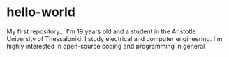 # hello-world
My first repository...
I'm 19 years old and a student in the Aristotle University of Thessaloniki.
I study electrical and computer engineering.
I'm highly interested in open-source coding and programming in general

